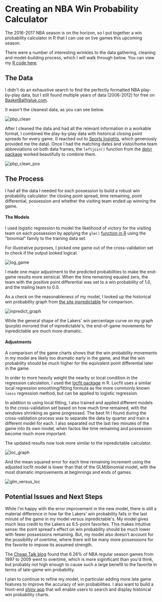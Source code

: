 # Creating an NBA Win Probability Calculator

The 2016-2017 NBA season is on the horizon, so I put together a win probability calculator in R that I can use on live games this upcoming season.

There were a number of interesting wrinkles to the data gathering, cleaning and model-building process, which I will walk through below. You can view my [R code here](https://github.com/colekev/nba_win_prob_calc/blob/master/nba_win_prob.R).

## The Data

I didn't do an exhaustive search to find the perfectly formatted NBA play-by-play data, but I still found multiple years of data (2006-2012) for free on [BasketBallValue.com](http://basketballvalue.com/downloads.php). 

It wasn't the cleanest data, as you can see below.

![pbp_clean](https://github.com/colekev/nba_win_prob_calc/blob/master/images/pbp_preClean.png)

After I cleaned the data and had all the relevant information in a workable format, I combined the play-by-play data with historical closing point spreads for every game. (I reached out to [Sports Insights](https://www.sportsinsights.com/), which generously provided me the data). Once I had the matching dates and vistor/home team abbreviations on both data frames, the `leftjoin()` function from the [dplyr package](https://cran.rstudio.com/web/packages/dplyr/vignettes/introduction.html) worked beautifully to combine them.

![pbp_clean_pos](https://github.com/colekev/nba_win_prob_calc/blob/master/images/pbp_posClean.png)

## The Process

I had all the data I needed for each possession to build a robust win probability calculator: the closing point spread, time remaining, point differential, possession and whether the visiting team ended up winning the game. 

#### The Models

I used logistic regression to model the likelihood of victory for the visiting team on each possession by applying the `glm()` [function in R](http://www.statmethods.net/advstats/glm.html) using the "binomial" family to the training data set. 

For illustrative purposes, I picked one game out of the cross-validation set to check if the output looked logical.

![log_game](https://github.com/colekev/nba_win_prob_calc/blob/master/images/nbaWinProb.png)

I made one major adjustment to the predicted probabilities to make the end-game results more sensical. When the time remaining equaled zero, the team with the positive point differential was set to a win probability of 1.0, and the trailing team to 0.0.

As a check on the reasonableness of my model, I looked up the historical win probability graph from [the site inpredictable](http://stats.inpredictable.com/nba/wpBox.php?season=2010&month=10&date=2010-10-26&gid=0021000003&pregm=odds) for comparison.

![inpredict_graph](https://github.com/colekev/nba_win_prob_calc/blob/master/images/inpredict.png)

While the general shape of the Lakers' win percentage curve on my graph (purple) mirrored that of inpredictable's, the end-of-game movements for inpredictable are much more dramatic. 

#### Adjustments

A comparison of the game charts shows that the win probability movements in my model are likely too dramatic early in the game, and that the win probability should be much higher for the equivalent point differential later in the game. 

In order to more heavily weight the nearby or local condition in the regression calculation, I used the [locfit package](https://cran.r-project.org/web/packages/locfit/locfit.pdf) in R. Locfit uses a similar local regression smoothing/fitting formula as the more commonly known `loess` regression method, but can be applied to logistic regression.

In addition to using local fitting, I also trained and applied different models to the cross-validation set based on how much time remained, with the windows shrinking as game progressed. The best fit I found during the cross-validation process was to separate the data by quarter and train a different model for each. I also separated out the last two minutes of the game into its own model, when factos like time remaining and possession become much more important.

The updated results now look more similar to the inpredictable calculator.

![loc_graph](https://github.com/colekev/nba_win_prob_calc/blob/master/images/nbaWinProbLoc_byQtr.png)

And the mean squared error for each time remaining increment using the adjusted locfit model is lower than that of the GLM/binomial model, with the most dramatic improvements at beginnings and ends of games.

![glm_versus_loc](https://github.com/colekev/nba_win_prob_calc/blob/master/images/nbaWinErrorDiff.png)

## Potential Issues and Next Steps

While I'm happy with the error improvement in the new model, there is still a material difference in how far the Lakers' win probability falls in the last minute of the game in my model versus inpredictable's. My model gives much less credit to the Lakers as 6.5-point favorites. This makes intuitive sense: the point spread's effect on win probability should be much lower with fewer possessions remaining. But, my model also doesn't account for the possibility of overtime, where there will be many more possessions for the favorite to impose its assumed strength.

The [Cheap Talk blog](https://cheaptalk.org/2009/06/10/the-overtime-spike-in-nba-basketball/) found that 6.26% of NBA regular season games from 1997 to 2009 went to overtime, which is more siginificant than you'd think, but probably not high enough to cause such a large benefit to the favorite in terms of late-game win probability.

I plan to continue to refine my model, in particular adding more late game features to improve the accuracy of win probabilities. I also want to build a front-end [shiny app](http://shiny.rstudio.com/) that will enable users to search and display historical win probability charts.
